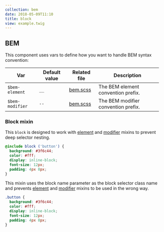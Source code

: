 ```yaml
---
collection: bem
date: 2018-05-09T11:10
title: block
view: example.twig
---
```


## BEM

This component uses vars to define how you want to handle BEM syntax convention:

| Var | Default value | Related file | Description |
|-|-|-|-|
| `$bem-element` | `__` | [bem.scss][bem] | The BEM element convention prefix. |
| `$bem-modifier` | `--` | [bem.scss][bem] | The BEM modifier convention prefix. |

### Block mixin

This `block` is designed to work with [element][element] and [modifier][modifier] mixins to prevent deep selector nesting.

```scss
@include block ('button') {
  background: #3f6c44;
  color: #fff;
  display: inline-block;
  font-size: 12px;
  padding: 4px 8px;
}
```

This mixin uses the block name parameter as the block selector class name and prevents [element][element] and [modifier][modifier] mixins to be used in the wrong way.

```css
.button {
  background: #3f6c44;
  color: #fff;
  display: inline-block;
  font-size: 12px;
  padding: 4px 8px;
}
```

[bem]: https://github.com/ideatosrl/frontsize/blob/master/core/components/bem.scss
[element]: ./element.html
[modifier]: ./modifier.html
